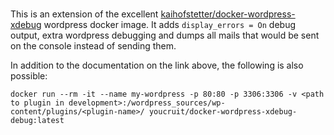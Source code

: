 ### 


This is an extension of the excellent
[kaihofstetter/docker-wordpress-xdebug](https://hub.docker.com/r/kaihofstetter/docker-wordpress-xdebug/)
wordpress docker image. It adds ```display_errors = On``` debug output, extra wordpress debugging and dumps
all mails that would be sent on the console instead of sending them.

In addition to the documentation on the link above, the following is also possible:
```
docker run --rm -it --name my-wordpress -p 80:80 -p 3306:3306 -v <path to plugin in development>:/wordpress_sources/wp-content/plugins/<plugin-name>/ youcruit/docker-wordpress-xdebug-debug:latest
```
